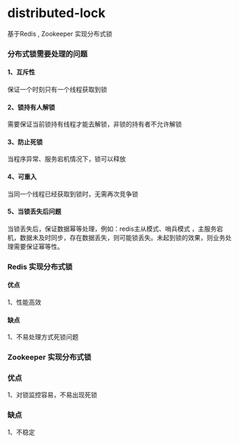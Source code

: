 # distributed-lock
基于Redis , Zookeeper  实现分布式锁 
### 分布式锁需要处理的问题
#### 1、互斥性
保证一个时刻只有一个线程获取到锁
#### 2、锁持有人解锁
需要保证当前锁持有线程才能去解锁，非锁的持有者不允许解锁
#### 3、防止死锁
当程序异常、服务宕机情况下，锁可以释放
#### 4、可重入
当同一个线程已经获取到锁时，无需再次竞争锁
#### 5、当锁丢失后问题
当锁丢失后，保证数据幂等处理，例如：redis主从模式、哨兵模式 ，主服务宕机，数据未及时同步，存在数据丢失，则可能锁丢失。未起到锁的效果，则业务处理需要保证幂等性。
### Redis 实现分布式锁
#### 优点
1、性能高效
#### 缺点
1、不易处理方式死锁问题
### Zookeeper 实现分布式锁
### 优点
1、对锁监控容易，不易出现死锁
### 缺点
1、不稳定



